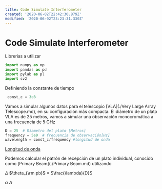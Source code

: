 ```yaml
---
title: Code Simulate Interferometer
created: '2020-06-02T22:42:30.879Z'
modified: '2020-06-02T23:23:31.330Z'
---
```


# Code Simulate Interferometer

Librerias a utilizar
```python
import numpy as np
import pandas as pd
import pylab as pl
import cv2
```
Definiendo la constante de tiempo
```python
 const_c = 3e8
```
Vamos a simular algunos datos para el telescopio [VLA](./Very Large Array Telescope.md), en su configuración más compacta. El diámetro de un plato VLA es de 25 metros, vamos a simular una observación monocromática a una frecuencia de 5 GHz
```python
D = 25  # Diametro del plato [Metros]
frequency = 5e9  # frecuencia de observación[Hz]
wavelength = const_c/frequency #longitud de onda
```
[Longitud de onda](./Wavelength.md)

Podemos calcular el patrón de recepción de un plato individual, conocido como [Primary Beam](./Primary Beam.md) utilizando

$\Delta$ $\theta_{\rm pb}$ $=$ $\frac{\lambda}{D}$

$\alpha$ $A$


```python
```

```python
```
